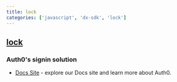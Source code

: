 ```yaml
---
title: lock
categories: ['javascript', 'dx-sdk', 'lock']
---
```

## [lock](https://github.com/auth0/lock)

### Auth0's signin solution


- [Docs Site](https://auth0.com/docs) - explore our Docs site and learn more about Auth0.
